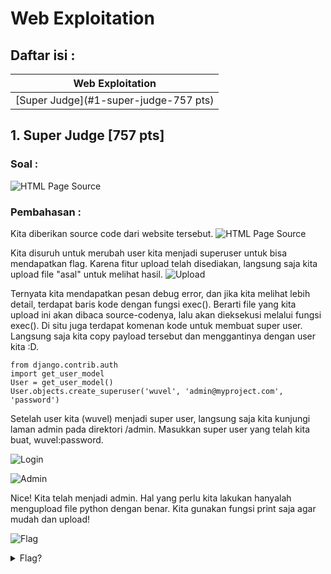 # Web Exploitation

## Daftar isi : 
| Web Exploitation  |
| ------------- |
| [Super Judge](#1-super-judge-757 pts)|

## 1. Super Judge [757 pts]
### Soal :  
![HTML Page Source](https://i.ibb.co/RQY0HHq/index.png)

### Pembahasan : 
Kita diberikan source code dari website tersebut.
![HTML Page Source](https://i.ibb.co/BPVBK5q/source.png)

Kita disuruh untuk merubah user kita menjadi superuser untuk bisa mendapatkan flag. 
Karena fitur upload telah disediakan, langsung saja kita upload file "asal" untuk melihat hasil.
![Upload](https://i.ibb.co/n8nrcNp/exec.png)

Ternyata kita mendapatkan pesan debug error, dan jika kita melihat lebih detail, terdapat baris kode dengan fungsi exec(). Berarti file yang kita upload ini akan dibaca source-codenya, lalu akan dieksekusi melalui fungsi exec(). Di situ juga terdapat komenan kode untuk membuat super user. Langsung saja kita copy payload tersebut dan menggantinya dengan user kita :D.

```
from django.contrib.auth 
import get_user_model
User = get_user_model()
User.objects.create_superuser('wuvel', 'admin@myproject.com', 'password')
```

Setelah user kita (wuvel) menjadi super user, langsung saja kita kunjungi laman admin pada direktori /admin. Masukkan super user yang telah kita buat, wuvel:password. 

![Login](https://i.ibb.co/y82WN0m/admin.png)

![Admin](https://i.ibb.co/SskrYGN/adminview.png)

Nice! Kita telah menjadi admin. Hal yang perlu kita lakukan hanyalah mengupload file python dengan benar. Kita gunakan fungsi print saja agar mudah dan upload!

![Flag](https://i.ibb.co/tDH3cVV/flag.png)

<details>
<summary>Flag?</summary>
COMPFEST12{f4k3_5up312_u53r_hUH_?}
</details>
